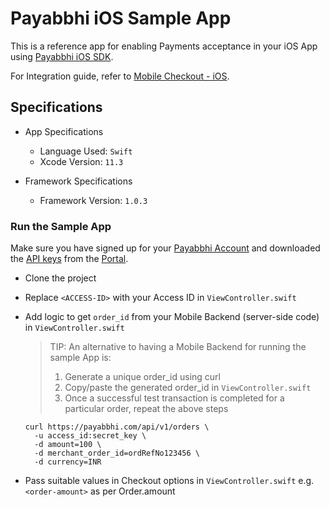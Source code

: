 # Payabbhi iOS Sample App

This is a reference app for enabling Payments acceptance in your iOS App using [Payabbhi iOS SDK](https://payabbhi.com/docs/mobile-checkout/ios).

For Integration guide, refer to [Mobile Checkout - iOS](https://payabbhi.com/docs/mobile-checkout/ios).

## Specifications

* App Specifications

  - Language Used: `Swift`
  - Xcode Version: `11.3`

* Framework Specifications  

  - Framework Version: `1.0.3`

### Run the Sample App

Make sure you have signed up for your [Payabbhi Account](https://payabbhi.com/docs/account) and downloaded the [API keys](https://payabbhi.com/docs/account/#api-keys) from the [Portal](https://payabbhi.com/portal).

- Clone the project

- Replace `<ACCESS-ID>` with your Access ID in `ViewController.swift`

- Add logic to get `order_id` from your Mobile Backend (server-side code) in `ViewController.swift`

    > TIP: An alternative to having a Mobile Backend for running the sample App is:
    > 1. Generate a unique order_id using curl
    > 2. Copy/paste the generated order_id in `ViewController.swift`
    > 3. Once a successful test transaction is completed for a particular order, repeat the above steps

    ```
    curl https://payabbhi.com/api/v1/orders \
      -u access_id:secret_key \
      -d amount=100 \
      -d merchant_order_id=ordRefNo123456 \
      -d currency=INR
    ```

- Pass suitable values in Checkout options in `ViewController.swift` e.g. `<order-amount>` as per Order.amount
